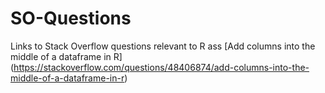 # SO-Questions
Links to Stack Overflow questions relevant to R
ass
[Add columns into the middle of a dataframe in R] (https://stackoverflow.com/questions/48406874/add-columns-into-the-middle-of-a-dataframe-in-r)
